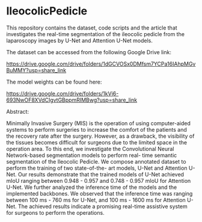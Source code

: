 # IleocolicPedicle
This repository contains the dataset, code scripts and the article that investigates the real-time segmentation of the ileocolic pedicle from the laparoscopy images by U-Net and Attention U-Net models.

The dataset can be accessed from the following Google Drive link:

https://drive.google.com/drive/folders/1dGCVOSx0DMfsm7YCPa16IAhpMGvBuMMY?usp=share_link

The model weights can be found here:

https://drive.google.com/drive/folders/1kVj6-693NwOF8XVdCIgvtGBppmRIMBwg?usp=share_link

Abstract:

Minimally Invasive Surgery (MIS) is the operation of using computer-aided systems to perform surgeries to increase the comfort of the patients and the recovery rate after the surgery. However, as a drawback, the visibility of the tissues becomes difficult for surgeons due to the limited space in the operation area. To this end, we investigate the Convolutional Neural Network-based segmentation models to perform real- time semantic segmentation of the Ileocolic Pedicle. We compose annotated dataset to perform the training of two state-of-the- art models, U-Net and Attention U-Net. Our results demonstrate that the trained models of U-Net achieved mIoU ranging between 0.948 - 0.957 and 0.748 - 0.957 mIoU for Attention U-Net. We further analyzed the inference time of the models and the implemented backbones. We observed that the inference time was ranging between 100 ms - 760 ms for U-Net, and 100 ms - 1600 ms for Attention U-Net. The achieved results indicate a promising real-time assistive system for surgeons to perform the operations.
